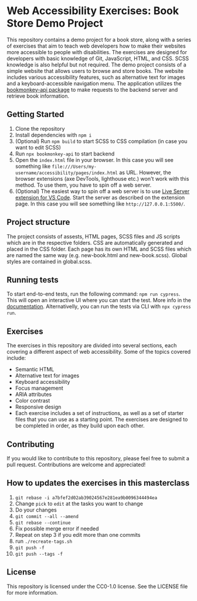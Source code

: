 # Web Accessibility Exercises: Book Store Demo Project

This repository contains a demo project for a book store, along with a series of exercises that aim to teach web developers how to make their websites more accessible to people with disabilities. The exercises are designed for developers with basic knowledge of Git, JavaScript, HTML, and CSS. SCSS knowledge is also helpful but not required.
The demo project consists of a simple website that allows users to browse and store books. The website includes various accessibility features, such as alternative text for images and a keyboard-accessible navigation menu. The application utilizes the [bookmonkey-api package](https://www.npmjs.com/package/bookmonkey-api) to make requests to the backend server and retrieve book information.

## Getting Started

1. Clone the repository
2. Install dependencies with `npm i`
3. (Optional) Run `npm build` to start SCSS to CSS compilation (in case you want to edit SCSS)
4. Run `npx bookmonkey-api` to start backend
5. Open the `index.html` file in your browser. In this case you will see something like `file:///Users/my-username/accessibility/pages/index.html` as URL. However, the browser extensions (axe DevTools, lighthouse etc.) won't work with this method. To use them, you have to spin off a web server.
6. (Optional) The easiest way to spin off a web server is to use [Live Server extension for VS Code](https://marketplace.visualstudio.com/items?itemName=ritwickdey.LiveServer). Start the server as described on the extension page. In this case you will see something like `http://127.0.0.1:5500/`.

## Project structure

The project consists of assests, HTML pages, SCSS files and JS scripts which are in the respective folders. CSS are automatically generated and placed in the CSS folder. Each page has its own HTML and SCSS files which are named the same way (e.g. new-book.html and new-book.scss). Global styles are contained in global.scss.

## Running tests

To start end-to-end tests, run the following command: `npm run cypress`. This will open an interactive UI where you can start the test. More info in the [documentation](https://docs.cypress.io/guides/getting-started/opening-the-app).
Alternativelly, you can run the tests via CLI with `npx cypress run`.

## Exercises

The exercises in this repository are divided into several sections, each covering a different aspect of web accessibility. Some of the topics covered include:

- Semantic HTML
- Alternative text for images
- Keyboard accessibility
- Focus management
- ARIA attributes
- Color contrast
- Responsive design
- Each exercise includes a set of instructions, as well as a set of starter files that you can use as a starting point. The exercises are designed to be completed in order, as they build upon each other.

## Contributing

If you would like to contribute to this repository, please feel free to submit a pull request. Contributions are welcome and appreciated!

## How to updates the exercises in this masterclass

1. `git rebase -i a7bfef2d02ab39024567e281ea9b0096344494ea`
2. Change `pick` to `edit` at the tasks you want to change
3. Do your changes
4. `git commit --all --amend`
5. `git rebase --continue`
6. Fix possible merge error if needed
7. Repeat on step 3 if you edit more than one commits
8. run `./recreate-tags.sh`
9. `git push -f`
10. `git push --tags -f`

## License

This repository is licensed under the CC0-1.0 license. See the LICENSE file for more information.

